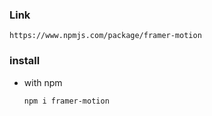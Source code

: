 
### Link
`https://www.npmjs.com/package/framer-motion`

### install 
* with npm

    `npm i framer-motion`
